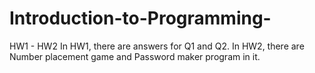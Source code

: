 # Introduction-to-Programming-
HW1 - HW2
In HW1, there are answers for Q1 and Q2.
In HW2, there are Number placement game and Password maker program in it.
